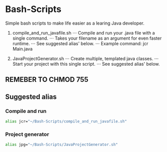 # Bash-Scripts

Simple bash scripts to make life easier as a learing Java developer.

1. compile_and_run_javafile.sh
⋅⋅⋅ Compile and run your .java file with a single command.
⋅⋅⋅ Takes your filename as an argument for even faster runtime.
⋅⋅⋅ See suggested alias' below.
⋅⋅⋅ Example command: jcr Main.java

2. JavaProjectGenerator.sh
⋅⋅⋅ Create multiple, templated java classes.
⋅⋅⋅ Start your project with this single script.
⋅⋅⋅ See suggested alias' below.

## __REMEBER TO CHMOD 755__


## Suggested alias
### Compile and run
```bash
alias jcr="~/Bash-Scripts/compile_and_run_javafile.sh"
```
### Project generator
```bash
alias jpg="~/Bash-Scripts/JavaProjectGenerator.sh"
```